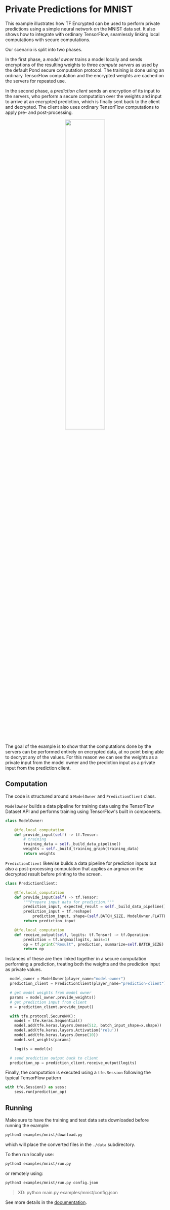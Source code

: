 # Private Predictions for MNIST

This example illustrates how TF Encrypted can be used to perform private predictions using a simple neural network on the MNIST data set. It also shows how to integrate with ordinary TensorFlow, seamlessly linking local computations with secure computations.

Our scenario is split into two phases.

In the first phase, a *model owner* trains a model locally and sends encryptions of the resulting weights to three *compute servers* as used by the default Pond secure computation protocol. The training is done using an ordinary TensorFlow computation and the encrypted weights are cached on the servers for repeated use.

In the second phase, a *prediction client* sends an encryption of its input to the servers, who perform a secure computation over the weights and input to arrive at an encrypted prediction, which is finally sent back to the client and decrypted. The client also uses ordinary TensorFlow computations to apply pre- and post-processing.

<p align="center"><img src="./flow.png" style="width: 50%;"/></p>

The goal of the example is to show that the computations done by the servers can be performed entirely on encrypted data, at no point being able to decrypt any of the values. For this reason we can see the weights as a private input from the model owner and the prediction input as a private input from the prediction client.

## Computation

The code is structured around a `ModelOwner` and `PredictionClient` class.

`ModelOwner` builds a data pipeline for training data using the TensorFlow Dataset API and performs training using TensorFlow's built in components.

```python
class ModelOwner:

    @tfe.local_computation
    def provide_input(self) -> tf.Tensor:
        # training
        training_data = self._build_data_pipeline()
        weights = self._build_training_graph(training_data)
        return weights
```

`PredictionClient` likewise builds a data pipeline for prediction inputs but also a post-processing computation that applies an argmax on the decrypted result before printing to the screen.

```python
class PredictionClient:

    @tfe.local_computation
    def provide_input(self) -> tf.Tensor:
        """Prepare input data for prediction."""
        prediction_input, expected_result = self._build_data_pipeline().get_next()
        prediction_input = tf.reshape(
            prediction_input, shape=(self.BATCH_SIZE, ModelOwner.FLATTENED_DIM))
        return prediction_input

    @tfe.local_computation
    def receive_output(self, logits: tf.Tensor) -> tf.Operation:
        prediction = tf.argmax(logits, axis=1)
        op = tf.print("Result", prediction, summarize=self.BATCH_SIZE)
        return op
```

Instances of these are then linked together in a secure computation performing a prediction, treating both the weights and the prediction input as private values.

```python
  model_owner = ModelOwner(player_name="model-owner")
  prediction_client = PredictionClient(player_name="prediction-client")

  # get model weights from model owner
  params = model_owner.provide_weights()
  # get prediction input from client
  x = prediction_client.provide_input()

  with tfe.protocol.SecureNN():
    model = tfe.keras.Sequential()
    model.add(tfe.keras.layers.Dense(512, batch_input_shape=x.shape))
    model.add(tfe.keras.layers.Activation('relu'))
    model.add(tfe.keras.layers.Dense(10))
    model.set_weights(params)

    logits = model(x)

  # send prediction output back to client
  prediction_op = prediction_client.receive_output(logits)
```

Finally, the computation is executed using a `tfe.Session` following the typical TensorFlow pattern

```python
with tfe.Session() as sess:
    sess.run(prediction_op)
```

## Running

Make sure to have the training and test data sets downloaded before running the example:

```sh
python3 examples/mnist/download.py
```

which will place the converted files in the `./data` subdirectory.

To then run locally use:

```sh
python3 examples/mnist/run.py
```

or remotely using:

```sh
python3 examples/mnist/run.py config.json
```

> XD: python main.py examples/mnist/config.json

See more details in the [documentation](/docs/RUNNING.md).
